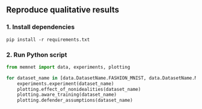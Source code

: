 ## Reproduce qualitative results

### 1. Install dependencies

```
pip install -r requirements.txt
```

### 2. Run Python script

```python
from memnet import data, experiments, plotting

for dataset_name in [data.DatasetName.FASHION_MNIST, data.DatasetName.MNIST]:
    experiments.experiment(dataset_name)
    plotting.effect_of_nonidealities(dataset_name)
    plotting.aware_training(dataset_name)
    plotting.defender_assumptions(dataset_name)
```
